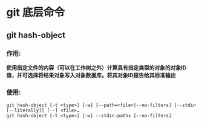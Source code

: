 
# git 底层命令

## git hash-object

### 作用:
<b>使用指定文件的内容（可以在工作树之外）计算具有指定类型的对象的对象ID值，并可选择将结果对象写入对象数据库。将其对象ID报告给其标准输出</b>

### 使用:
```
git hash-object [-t <type>] [-w] [--path=<file>|--no-filters] [--stdin [--literally]] [--] <file>…​
git hash-object [-t <type>] [-w] --stdin-paths [--no-filters]

```






